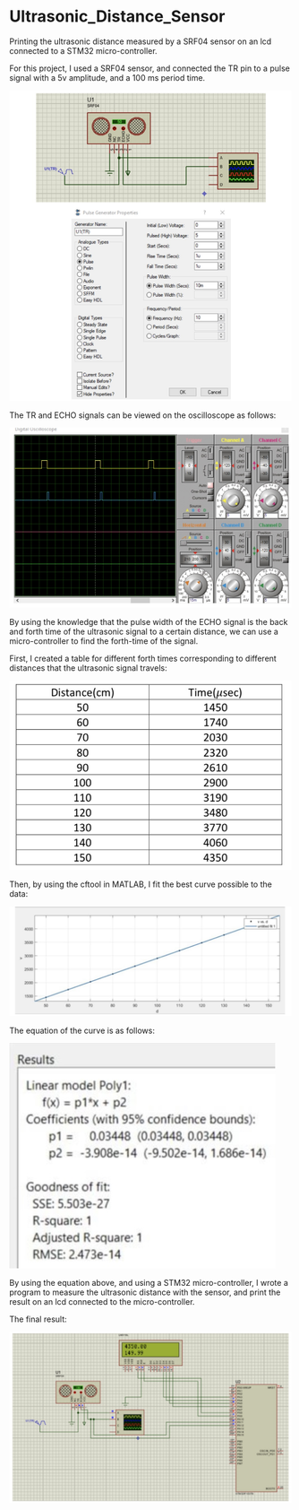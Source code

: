 # Ultrasonic_Distance_Sensor
Printing the ultrasonic distance measured by a SRF04 sensor on an lcd connected to a STM32 micro-controller.

For this project, I used a SRF04 sensor, and connected the TR pin to a pulse signal with a 5v amplitude, and a 100 ms period time. 

![My Image](images/IMG_4943.jpg)

The TR and ECHO signals can be viewed on the oscilloscope as follows:

![My Image](images/IMG_4944.jpg)

By using the knowledge that the pulse width of the ECHO signal is the back and forth time of the ultrasonic signal to a certain distance, we can use a micro-controller to find the forth-time of the signal.

First, I created a table for different forth times corresponding to different distances that the ultrasonic signal travels:

![My Image](images/IMG_4945.jpg)

Then, by using the cftool in MATLAB, I fit the best curve possible to the data:

![My Image](images/IMG_4946.jpg)

The equation of the curve is as follows:

![My Image](images/IMG_4947.jpg)

By using the equation above, and using a STM32 micro-controller, I wrote a program to measure the ultrasonic distance with the sensor, and print the result on an lcd connected to the micro-controller.

The final result:

![My Image](images/IMG_4948.jpg)
